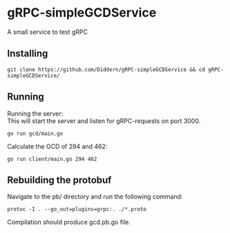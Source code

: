 # gRPC-simpleGCDService

A small service to test gRPC

## Installing

``` 
git clone https://github.com/Diddern/gRPC-simpleGCDService && cd gRPC-simpleGCDService/
``` 

## Running

Running the server:  
This will start the server and listen for gRPC-requests on port 3000.
``` 
go run gcd/main.go 
```

Calculate the GCD of 294 and 462:

``` 
go run client/main.go 294 462 
```

## Rebuilding the protobuf

Navigate to the pb/ directory and run the following command:

```
protoc -I . --go_out=plugins=grpc:. ./*.proto
```

Compilation should produce gcd.pb.go file.